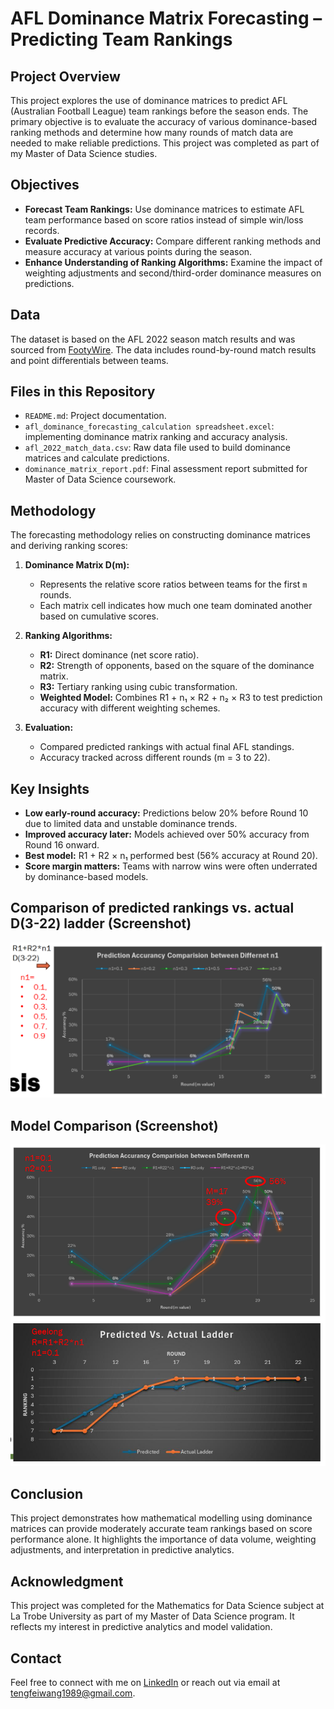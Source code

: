 # AFL Dominance Matrix Forecasting – Predicting Team Rankings

## Project Overview

This project explores the use of dominance matrices to predict AFL (Australian Football League) team rankings before the season ends. The primary objective is to evaluate the accuracy of various dominance-based ranking methods and determine how many rounds of match data are needed to make reliable predictions. This project was completed as part of my Master of Data Science studies.

## Objectives

- **Forecast Team Rankings:** Use dominance matrices to estimate AFL team performance based on score ratios instead of simple win/loss records.
- **Evaluate Predictive Accuracy:** Compare different ranking methods and measure accuracy at various points during the season.
- **Enhance Understanding of Ranking Algorithms:** Examine the impact of weighting adjustments and second/third-order dominance measures on predictions.

## Data

The dataset is based on the AFL 2022 season match results and was sourced from [FootyWire](https://www.footywire.com/). The data includes round-by-round match results and point differentials between teams.

## Files in this Repository

- `README.md`: Project documentation.
- `afl_dominance_forecasting_calculation spreadsheet.excel`: implementing dominance matrix ranking and accuracy analysis.
- `afl_2022_match_data.csv`: Raw data file used to build dominance matrices and calculate predictions.
- `dominance_matrix_report.pdf`: Final assessment report submitted for Master of Data Science coursework.

## Methodology

The forecasting methodology relies on constructing dominance matrices and deriving ranking scores:

1. **Dominance Matrix D(m):**
   - Represents the relative score ratios between teams for the first `m` rounds.
   - Each matrix cell indicates how much one team dominated another based on cumulative scores.

2. **Ranking Algorithms:**
   - **R1:** Direct dominance (net score ratio).
   - **R2:** Strength of opponents, based on the square of the dominance matrix.
   - **R3:** Tertiary ranking using cubic transformation.
   - **Weighted Model:** Combines R1 + n₁ × R2 + n₂ × R3 to test prediction accuracy with different weighting schemes.

3. **Evaluation:**
   - Compared predicted rankings with actual final AFL standings.
   - Accuracy tracked across different rounds (m = 3 to 22).

## Key Insights

- **Low early-round accuracy:** Predictions below 20% before Round 10 due to limited data and unstable dominance trends.
- **Improved accuracy later:** Models achieved over 50% accuracy from Round 16 onward.
- **Best model:** R1 + R2 × n₁ performed best (56% accuracy at Round 20).
- **Score margin matters:** Teams with narrow wins were often underrated by dominance-based models.

## Comparison of predicted rankings vs. actual D(3-22) ladder (Screenshot)
![Comparison of predicted rankings vs. actual D(3-22) ladder](https://github.com/ttfwang/PortfolioProjects_DataScienceStudy/blob/main/1.Dominance%20matrices%20in%20AFL/Comparison%20of%20predicted%20rankings%20%26%20actual%20ladder%20(screenshot).PNG)

## Model Comparison (Screenshot)
![Model Comparison](https://github.com/ttfwang/PortfolioProjects_DataScienceStudy/blob/main/1.Dominance%20matrices%20in%20AFL/Model%20Comparison%20(screenshot).PNG)

## Conclusion

This project demonstrates how mathematical modelling using dominance matrices can provide moderately accurate team rankings based on score performance alone. It highlights the importance of data volume, weighting adjustments, and interpretation in predictive analytics.

## Acknowledgment

This project was completed for the Mathematics for Data Science subject at La Trobe University as part of my Master of Data Science program. It reflects my interest in predictive analytics and model validation.

## Contact

Feel free to connect with me on [LinkedIn](https://www.linkedin.com/in/tengfei-wang) or reach out via email at tengfeiwang1989@gmail.com.
